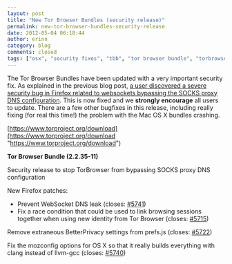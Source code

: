 ```yaml
---
layout: post
title: "New Tor Browser Bundles (security release)"
permalink: new-tor-browser-bundles-security-release
date: 2012-05-04 06:18:44
author: erinn
category: blog
comments: closed
tags: ["osx", "security fixes", "tbb", "tor browser bundle", "torbrowser"]
---
```


The Tor Browser Bundles have been updated with a very important security fix. As explained in the previous blog post, [a user discovered a severe security bug in Firefox related to websockets bypassing the SOCKS proxy DNS configuration](https://blog.torproject.org/blog/firefox-security-bug-proxy-bypass-current-tbbs). This is now fixed and we **strongly encourage** all users to update. There are a few other bugfixes in this release, including really fixing (for real this time!) the problem with the Mac OS X bundles crashing.

[https://www.torproject.org/download](https://www.torproject.org/download "https://www.torproject.org/download")

**Tor Browser Bundle (2.2.35-11)**

Security release to stop TorBrowser from bypassing SOCKS proxy DNS configuration

New Firefox patches:

-   Prevent WebSocket DNS leak (closes: [\#5741](https://trac.torproject.org/projects/tor/ticket/5741))
-   Fix a race condition that could be used to link browsing sessions together when using new identity from Tor Browser (closes: [\#5715](https://trac.torproject.org/projects/tor/ticket/5715))

Remove extraneous BetterPrivacy settings from prefs.js (closes: [\#5722](https://trac.torproject.org/projects/tor/ticket/))

Fix the mozconfig options for OS X so that it really builds everything with clang instead of llvm-gcc (closes: [\#5740](https://trac.torproject.org/projects/tor/ticket/))
